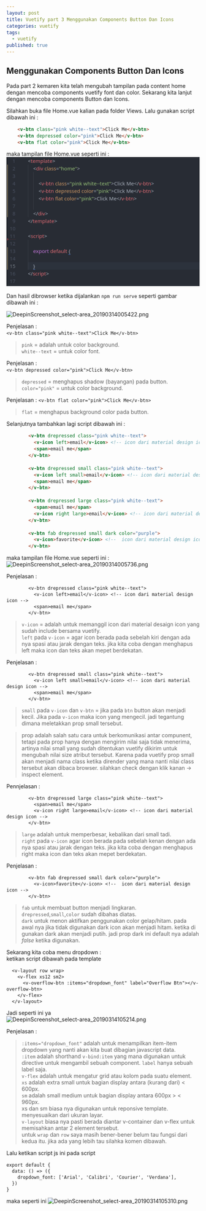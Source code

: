```yaml
---
layout: post
title: Vuetify part 3 Menggunakan Components Button Dan Icons
categories: vuetify
tags:
  - vuetify
published: true
---
```

## Menggunakan Components Button Dan Icons

Pada part 2 kemaren kita telah mengubah tampilan pada content home dengan mencoba components vuetify font dan color. Sekarang kita lanjut dengan mencoba components Button dan Icons.

Silahkan buka file Home.vue kalian pada folder Views.
Lalu gunakan script dibawah ini :

```html
    <v-btn class="pink white--text">Click Me</v-btn>
    <v-btn depressed color="pink">Click Me</v-btn>
    <v-btn flat color="pink">Click Me</v-btn>
```

maka tampilan file Home.vue seperti ini :
![DeepinScreenshot_select-area_20190313224423.png](https://raw.githubusercontent.com/akhmadsyarif04/blog/gh-pages/_posts/DeepinScreenshot_select-area_20190313224423.png)

Dan hasil dibrowser ketika dijalankan ``` npm run serve ``` seperti gambar dibawah ini :

![DeepinScreenshot_select-area_20190314005422.png]({{site.baseurl}}/_posts/DeepinScreenshot_select-area_20190314005422.png)

Penjelasan :  
``` <v-btn class="pink white--text">Click Me</v-btn> ```
>  `` pink `` = adalah untuk color background.   
`` white--text `` = untuk color font.

Penjelasan :  
``` <v-btn depressed color="pink">Click Me</v-btn> ```
> ``` depressed ``` =  menghapus shadow (bayangan) pada button.  
``` color="pink" ``` = untuk color background.

Penjelasan :
``` <v-btn flat color="pink">Click Me</v-btn> ```
> ``` flat ``` = menghapus background color pada button.

Selanjutnya tambahkan lagi script dibawah ini :
```html
        <v-btn drepressed class="pink white--text">
          <v-icon left>email</v-icon> <!-- icon dari material design icon -->
          <span>email me</span>
        </v-btn>

        <v-btn drepressed small class="pink white--text">
          <v-icon left small>email</v-icon> <!-- icon dari material design icon -->
          <span>email me</span>
        </v-btn>

        <v-btn drepressed large class="pink white--text">
          <span>email me</span>
          <v-icon right large>email</v-icon> <!-- icon dari material design icon -->
        </v-btn>

        <v-btn fab drepressed small dark color="purple">
          <v-icon>favorite</v-icon> <!--  icon dari material design icon -->
        </v-btn>
```

maka tampilan file Home.vue seperti ini :
![DeepinScreenshot_select-area_20190314005736.png]({{site.baseurl}}/_posts/DeepinScreenshot_select-area_20190314005736.png)

Penjelasan :
```
        <v-btn drepressed class="pink white--text">
          <v-icon left>email</v-icon> <!-- icon dari material design icon -->
          <span>email me</span>
        </v-btn>
```
> `` v-icon `` = adalah untuk memanggil icon dari material desaign icon yang sudah include bersama vuetify.     
`` left `` pada `` v-icon `` = agar icon berada pada sebelah kiri dengan ada nya spasi atau jarak dengan teks. jika kita coba dengan menghapus left maka icon dan teks akan mepet berdekatan.  

Penjelasan :
```
        <v-btn drepressed small class="pink white--text">
          <v-icon left small>email</v-icon> <!-- icon dari material design icon -->
          <span>email me</span>
        </v-btn>
```
> `` small `` pada `` v-icon `` dan `` v-btn `` = jika pada ``btn`` button akan menjadi kecil. Jika pada ``v-icon`` maka icon yang mengecil. jadi tegantung dimana meletakkan prop small tersebut.

> prop adalah salah satu cara untuk berkomunikasi antar compunent, tetapi pada prop hanya dengan mengirim nilai saja tidak menerima, artinya nilai small yang sudah ditentukan vuetify dikirim untuk mengubah nilai size atribut tersebut. Karena pada vuetify prop small akan menjadi nama class ketika dirender yang mana nanti nilai class tersebut akan dibaca browser. silahkan check dengan klik kanan -> inspect element.

Pennjelasan : 
```
        <v-btn drepressed large class="pink white--text">
          <span>email me</span>
          <v-icon right large>email</v-icon> <!-- icon dari material design icon -->
        </v-btn>
```
> `` large `` adalah untuk memperbesar, kebalikan dari small tadi.  
`` right `` pada `` v-icon `` agar icon berada pada sebelah kenan dengan ada nya spasi atau jarak dengan teks. jika kita coba dengan menghapus right maka icon dan teks akan mepet berdekatan. 

Penjelasan :
```
        <v-btn fab drepressed small dark color="purple">
          <v-icon>favorite</v-icon> <!--  icon dari material design icon -->
        </v-btn>
```
> `` fab `` untuk membuat button menjadi lingkaran.  
`` drepressed ``,``small``,``color`` sudah dibahas diatas.  
`` dark `` untuk menon aktifkan penggunakan color gelap/hitam. pada awal nya jika tidak digunakan dark icon akan menjadi hitam. ketika di gunakan dark akan menjadi putih. jadi prop dark ini default nya adalah *false* ketika digunakan.

Sekarang kita coba menu dropdown :  
ketikan script dibawah pada template
```
  <v-layout row wrap>
    <v-flex xs12 sm2>
      <v-overflow-btn :items="dropdown_font" label="Overflow Btn"></v-overflow-btn>
    </v-flex>
  </v-layout>
```
Jadi seperti ini ya  
![DeepinScreenshot_select-area_20190314105214.png]({{site.baseurl}}/_posts/DeepinScreenshot_select-area_20190314105214.png)

Penjelasan : 
> ``:items="dropdown_font"`` adalah untuk menampilkan item-item dropdown yang nanti akan kita buat dibagian javascript data.  
``:item`` adalah shorthand ``v-bind:item`` yang mana digunakan untuk directive untuk mengambil sebuah component. 
``label`` hanya sebuah label saja.  
``v-flex`` adalah untuk mengatur grid atau kolom pada suatu element.  
``xs`` adalah extra small untuk bagian display antara (kurang dari) < 600px.  
``sm`` adalah small medium untuk bagian display antara 600px > < 960px.  
xs dan sm biasa nya digunakan untuk reponsive template. menyesuaikan dari ukuran layar.  
``v-layout`` biasa nya pasti berada diantar v-container dan v-flex untuk memisahkan antar 2 element tersebut.  
untuk ``wrap`` dan ``row`` saya masih bener-bener belum tau fungsi dari kedua itu. jika ada yang lebih tau silahka komen dibawah.

Lalu ketikan script js ini pada script  
```
export default {
  data: () => ({
    dropdown_font: ['Arial', 'Calibri', 'Courier', 'Verdana'],
  })
}
```
maka seperti ini
![DeepinScreenshot_select-area_20190314105310.png]({{site.baseurl}}/_posts/DeepinScreenshot_select-area_20190314105310.png)


